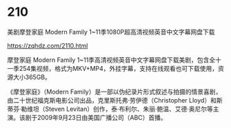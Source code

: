 # 210
美剧摩登家庭 Modern Family 1~11季1080P超高清视频英音中文字幕网盘下载

https://zqhdz.com/2110.html

摩登家庭 Modern Family 1~11季高清视频英音中文字幕网盘下载美剧，包含全十一季254集视频，格式为MKV+MP4，外挂字幕，支持在线观看也可下载使用，资源大小365GB。

《摩登家庭》（Modern Family）是一部以伪纪录片形式叙述与拍摄的情景喜剧，由二十世纪福克斯电影公司出品，克里斯托弗·劳伊德（Christopher Lloyd）和斯蒂芬·勒维坦（Steven Levitan）创作，泰·布利尔、朱丽·鲍温、艾德·奥尼尔等主演。该剧于2009年9月23日由美国广播公司（ABC）首播。
